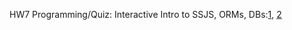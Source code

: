 HW7 Programming/Quiz: Interactive Intro to SSJS, ORMs, DBs:[1](https://class.coursera.org/startup-001/quiz/attempt?quiz_id=325), [2](https://docs.google.com/file/d/0B3GawKz4dDR7cnBkTFYzOVpTTWc/edit?usp=sharing)
